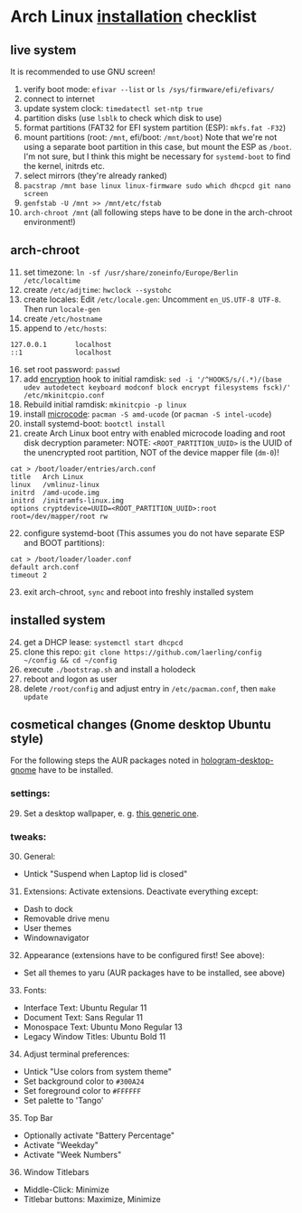 # Arch Linux [installation](https://wiki.archlinux.org/index.php/Installation_guide) checklist

## live system
It is recommended to use GNU screen!
1) verify boot mode: `efivar --list` or `ls /sys/firmware/efi/efivars/`
2) connect to internet
3) update system clock: `timedatectl set-ntp true`
4) partition disks (use `lsblk` to check which disk to use)
5) format partitions (FAT32 for EFI system partition (ESP): `mkfs.fat -F32`)
6) mount partitions (root: `/mnt`, efi/boot: `/mnt/boot`)
   Note that we're not using a separate boot partition in this case, but mount the ESP as `/boot`.
   I'm not sure, but I think this might be necessary for `systemd-boot` to find the kernel, initrds etc.
7) select mirrors (they're already ranked)
8) `pacstrap /mnt base linux linux-firmware sudo which dhcpcd git nano screen`
9) `genfstab -U /mnt >> /mnt/etc/fstab`
10) `arch-chroot /mnt` (all following steps have to be done in the arch-chroot environment!)

## arch-chroot
11) set timezone: `ln -sf /usr/share/zoneinfo/Europe/Berlin /etc/localtime`
12) create `/etc/adjtime`: `hwclock --systohc`
13) create locales: Edit `/etc/locale.gen`: Uncomment `en_US.UTF-8 UTF-8`. Then run `locale-gen`
14) create `/etc/hostname`
15) append to `/etc/hosts`:
```
127.0.0.1       localhost
::1             localhost
```
16) set root password: `passwd`
17) add [encryption](https://wiki.archlinux.org/index.php/Dm-crypt/Encrypting_an_entire_system#LUKS_on_a_partition) hook to initial ramdisk: `sed -i '/^HOOKS/s/(.*)/(base udev autodetect keyboard modconf block encrypt filesystems fsck)/' /etc/mkinitcpio.conf`
18) Rebuild initial ramdisk: `mkinitcpio -p linux`
19) install [microcode](https://wiki.archlinux.org/index.php/Microcode#systemd-boot): `pacman -S amd-ucode` (or `pacman -S intel-ucode`)
20) install systemd-boot: `bootctl install`
21) create Arch Linux boot entry with enabled microcode loading and root disk decryption parameter:
NOTE: `<ROOT_PARTITION_UUID>` is the UUID of the unencrypted root partition, NOT of the device mapper file (`dm-0`)!
```
cat > /boot/loader/entries/arch.conf
title   Arch Linux
linux   /vmlinuz-linux
initrd  /amd-ucode.img
initrd  /initramfs-linux.img
options cryptdevice=UUID=<ROOT_PARTITION_UUID>:root root=/dev/mapper/root rw
```
22) configure systemd-boot (This assumes you do not have separate ESP and BOOT partitions):
```
cat > /boot/loader/loader.conf
default arch.conf
timeout 2
```
23) exit arch-chroot, `sync` and reboot into freshly installed system

## installed system
24) get a DHCP lease: `systemctl start dhcpcd`
25) clone this repo: `git clone https://github.com/laerling/config ~/config && cd ~/config`
26) execute `./bootstrap.sh` and install a holodeck
27) reboot and logon as user
28) delete `/root/config` and adjust entry in `/etc/pacman.conf`, then `make update`

## cosmetical changes (Gnome desktop Ubuntu style)
For the following steps the AUR packages noted in [hologram-desktop-gnome](./hologram-desktop-gnome.toml) have to be installed.

### settings:
29) Set a desktop wallpaper, e.&nbsp;g. [this generic one](https://news-cdn.softpedia.com/images/news2/ubuntu-16-04-lts-wallpapers-revealed-for-desktop-and-phone-501169-2.jpg).

### tweaks:
30) General:
  - Untick "Suspend when Laptop lid is closed"
31) Extensions: Activate extensions. Deactivate everything except:
  - Dash to dock
  - Removable drive menu
  - User themes
  - Windownavigator
32) Appearance (extensions have to be configured first! See above):
  - Set all themes to yaru (AUR packages have to be installed, see above)
33) Fonts:
  - Interface Text: Ubuntu Regular 11
  - Document Text: Sans Regular 11
  - Monospace Text: Ubuntu Mono Regular 13
  - Legacy Window Titles: Ubuntu Bold 11
34) Adjust terminal preferences:
  - Untick "Use colors from system theme"
  - Set background color to `#300A24`
  - Set foreground color to `#FFFFFF`
  - Set palette to 'Tango'
35) Top Bar
  - Optionally activate "Battery Percentage"
  - Activate "Weekday"
  - Activate "Week Numbers"
36) Window Titlebars
  - Middle-Click: Minimize
  - Titlebar buttons: Maximize, Minimize
